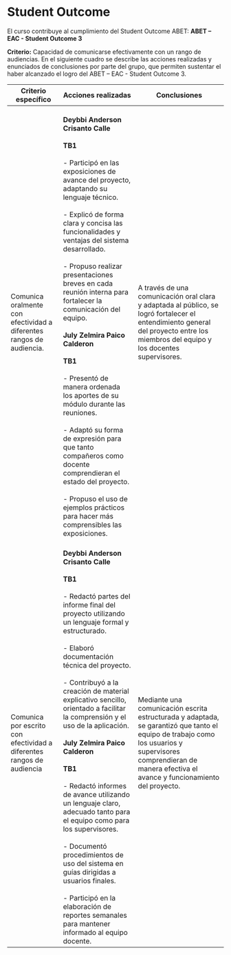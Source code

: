 # Student Outcome
El curso contribuye al cumplimiento del Student Outcome ABET:
**ABET – EAC - Student Outcome 3**

**Criterio:** Capacidad de comunicarse efectivamente con un rango de audiencias.
En el siguiente cuadro se describe las acciones realizadas y enunciados de
conclusiones por parte del grupo, que permiten sustentar el haber alcanzado el logro
del ABET – EAC - Student Outcome 3.

| Criterio específico                                                   | Acciones realizadas                                                                                                                                                                                                                                                                                                                                                                                                                                                                                                                                                                                                                                                                                                                       | Conclusiones                                                                                                                                                                                                      |
|-----------------------------------------------------------------------|-------------------------------------------------------------------------------------------------------------------------------------------------------------------------------------------------------------------------------------------------------------------------------------------------------------------------------------------------------------------------------------------------------------------------------------------------------------------------------------------------------------------------------------------------------------------------------------------------------------------------------------------------------------------------------------------------------------------------------------------|-------------------------------------------------------------------------------------------------------------------------------------------------------------------------------------------------------------------|
| Comunica oralmente con efectividad a diferentes rangos de audiencia.  | <br> **Deybbi Anderson Crisanto Calle**<br><br>**TB1**<br><br>- Participó en las exposiciones de avance del proyecto, adaptando su lenguaje técnico.<br><br>- Explicó de forma clara y concisa las funcionalidades y ventajas del sistema desarrollado.<br><br>- Propuso realizar presentaciones breves en cada reunión interna para fortalecer la comunicación del equipo.<br><br> **July Zelmira Paico Calderon**<br><br>**TB1**<br><br>- Presentó de manera ordenada los aportes de su módulo durante las reuniones.<br><br>- Adaptó su forma de expresión para que tanto compañeros como docente comprendieran el estado del proyecto.<br><br>- Propuso el uso de ejemplos prácticos para hacer más comprensibles las exposiciones.   | A través de una comunicación oral clara y adaptada al público, se logró fortalecer el entendimiento general del proyecto entre los miembros del equipo y los docentes supervisores.                               |
| Comunica por escrito con efectividad a diferentes rangos de audiencia | <br> **Deybbi Anderson Crisanto Calle**<br><br>**TB1**<br><br>- Redactó partes del informe final del proyecto utilizando un lenguaje formal y estructurado.<br><br>- Elaboró documentación técnica del proyecto.<br><br>- Contribuyó a la creación de material explicativo sencillo, orientado a facilitar la comprensión y el uso de la aplicación.<br><br> **July Zelmira Paico Calderon**<br><br>**TB1**<br><br>- Redactó informes de avance utilizando un lenguaje claro, adecuado tanto para el equipo como para los supervisores.<br><br>- Documentó procedimientos de uso del sistema en guías dirigidas a usuarios finales.<br><br>- Participó en la elaboración de reportes semanales para mantener informado al equipo docente. | Mediante una comunicación escrita estructurada y adaptada, se garantizó que tanto el equipo de trabajo como los usuarios y supervisores comprendieran de manera efectiva el avance y funcionamiento del proyecto. |

